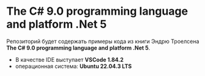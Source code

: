 # The C# 9.0 programming language and platform .Net 5
Репозиторий будет содержать примеры кода из книги Эндрю Троелсена **The C# 9.0 programming language and platform .Net 5**.  
* В качестве IDE выступает **VSCode 1.84.2**
* операционная система: **Ubuntu 22.04.3 LTS**
